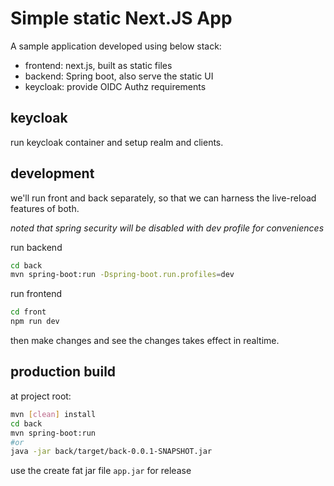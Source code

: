 # Simple static Next.JS App

A sample application developed using below stack:

- frontend: next.js, built as static files
- backend: Spring boot, also serve the static UI
- keycloak: provide OIDC Authz requirements

## keycloak

run keycloak container and setup realm and clients.

## development

we'll run front and back separately, so that we can harness the live-reload features of both.

_noted that spring security will be disabled with dev profile for conveniences_

run backend

```sh
cd back
mvn spring-boot:run -Dspring-boot.run.profiles=dev
```

run frontend

```sh
cd front
npm run dev
```

then make changes and see the changes takes effect in realtime.

## production build

at project root:

```sh
mvn [clean] install
cd back
mvn spring-boot:run
#or
java -jar back/target/back-0.0.1-SNAPSHOT.jar
```

use the create fat jar file `app.jar` for release
